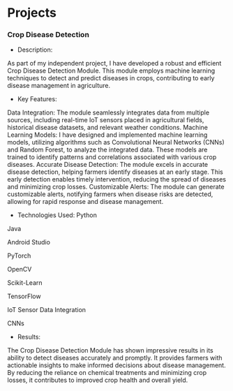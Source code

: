 # Projects

### Crop Disease Detection
- Description:
  
As part of my independent project, I have developed a robust and efficient Crop Disease Detection Module. This module employs machine learning techniques to detect and predict diseases in crops, contributing to early disease management in agriculture.

- Key Features:
  
Data Integration: The module seamlessly integrates data from multiple sources, including real-time IoT sensors placed in agricultural fields, historical disease datasets, and relevant weather conditions.
Machine Learning Models: I have designed and implemented machine learning models, utilizing algorithms such as Convolutional Neural Networks (CNNs) and Random Forest, to analyze the integrated data. These models are trained to identify patterns and correlations associated with various crop diseases.
Accurate Disease Detection: The module excels in accurate disease detection, helping farmers identify diseases at an early stage. This early detection enables timely intervention, reducing the spread of diseases and minimizing crop losses.
Customizable Alerts: The module can generate customizable alerts, notifying farmers when disease risks are detected, allowing for rapid response and disease management.

- Technologies Used:
Python

Java

Android Studio

PyTorch

OpenCV

Scikit-Learn

TensorFlow

IoT Sensor Data Integration

CNNs

- Results:
  
The Crop Disease Detection Module has shown impressive results in its ability to detect diseases accurately and promptly. It provides farmers with actionable insights to make informed decisions about disease management. By reducing the reliance on chemical treatments and minimizing crop losses, it contributes to improved crop health and overall yield.
